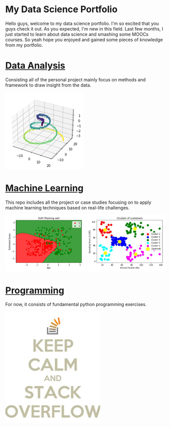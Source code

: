 # My Data Science Portfolio
Hello guys, welcome to my data science portfolio. I'm so excited that you guys check it out. As you expected, I'm new in this field. Last few months, I just started to learn about data science and smashing some MOOCs courses. So yeah hope you enjoyed and gained some pieces of knowledge from my portfolio.

# [Data Analysis](https://github.com/aimanraz/data-analysis.git) 
Consisting all of the personal project mainly focus on methods and framework to draw insight from the data.

![](https://github.com/aimanraz/Aiman_Portfolio/blob/main/img/3d_demo.png)

# [Machine Learning](https://github.com/aimanraz/machine-learning.git)
This repo includes all the project or case studies focusing on to apply machine learning techniques based on real-life challenges.

![](https://github.com/aimanraz/Aiman_Portfolio/blob/main/img/ml_demo.JPG)

# [Programming](https://github.com/aimanraz/Programming.git)
For now, it consists of fundamental python programming exercises.

![](https://github.com/aimanraz/Aiman_Portfolio/blob/main/img/KCAUSO.JPG)
